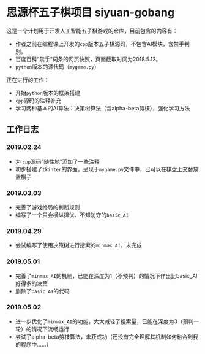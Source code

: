 # 思源杯五子棋项目 siyuan-gobang
这是一个计划用于开发人工智能五子棋游戏的仓库，目前包含的内容有：

- 作者之前在编程课上开发的`cpp`版本五子棋源码，不包含AI模块，含禁手判别。
- 百度百科“禁手”词条的网页快照，页面截取时间为2018.5.12。
- `python`版本的源代码（`mygame.py`）

正在进行的工作：
- 开始`python`版本的框架搭建
- `cpp`源码的注释补充
- 学习两种基本的AI算法：决策树算法（含alpha-beta剪枝），强化学习方法

## 工作日志
### 2019.02.24
- 为 `cpp`源码“随性地”添加了一些注释
- 初步搭建了`tkinter`的界面，呈现于`mygame.py`文件中，已可以在棋盘上交替放置棋子

### 2019.03.03
- 完善了游戏终局的判断规则
- 编写了一个只会横纵择优、不知防守的`basic_AI`

### 2019.04.29
- 尝试编写了使用决策树进行搜索的`minmax_AI`，未完成

### 2019.05.01
- 完善了`minmax_AI`的机制，已能在深度为1（不预判）的情况下作出比basic_AI好得多的决策
- 删除了`basic_AI`的代码

### 2019.05.02
- 进一步优化了`minmax_AI`的功能，大大减轻了搜索量，已能在深度为3（预判一轮）的情况下流畅运行
- 尝试了alpha-beta剪枝算法，未获成功（还没有完全理解其机制如何融合到我的程序中……）
